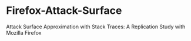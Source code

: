 # Firefox-Attack-Surface

Attack Surface Approximation with Stack Traces: A Replication Study with Mozilla Firefox
